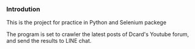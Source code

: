 ### Introdution
This is the project for practice in Python and Selenium packege

The program is set to crawler the latest posts of Dcard's Youtube forum, and send the results to LINE chat.

